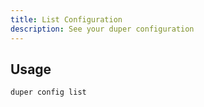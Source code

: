 ```yaml
---
title: List Configuration
description: See your duper configuration
---
```


## Usage

```sh
duper config list
```
